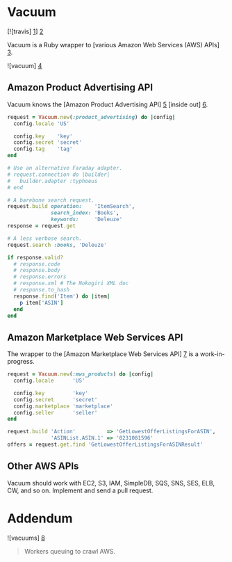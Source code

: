 # Vacuum

[![travis] [1]] [2]

Vacuum is a Ruby wrapper to [various Amazon Web Services (AWS) APIs] [3].

![vacuum] [4]

## Amazon Product Advertising API

Vacuum knows the [Amazon Product Advertising API] [5] [inside out] [6].

```ruby
request = Vacuum.new(:product_advertising) do |config|
  config.locale 'US'

  config.key    'key'
  config.secret 'secret'
  config.tag    'tag'
end

# Use an alternative Faraday adapter.
# request.connection do |builder|
#   builder.adapter :typhoeus
# end

# A barebone search request.
request.build operation:    'ItemSearch',
              search_index: 'Books',
              keywords:     'Deleuze'
response = request.get

# A less verbose search.
request.search :books, 'Deleuze'

if response.valid?
  # response.code
  # response.body
  # response.errors
  # response.xml # The Nokogiri XML doc
  # response.to_hash
  response.find('Item') do |item|
    p item['ASIN']
  end
end
```
## Amazon Marketplace Web Services API

The wrapper to the [Amazon Marketplace Web Services API] [7] is a
work-in-progress.

```ruby
request = Vacuum.new(:mws_products) do |config|
  config.locale      'US'

  config.key         'key'
  config.secret      'secret'
  config.marketplace 'marketplace'
  config.seller      'seller'
end

request.build 'Action'          => 'GetLowestOfferListingsForASIN',
              'ASINList.ASIN.1' => '0231081596'
offers = request.get.find 'GetLowestOfferListingsForASINResult'
```

## Other AWS APIs

Vacuum should work with EC2, S3, IAM, SimpleDB, SQS, SNS, SES, ELB, CW, and so
on. Implement and send a pull request.

# Addendum

![vacuums] [8]

> Workers queuing to crawl AWS.

[1]: https://secure.travis-ci.org/hakanensari/vacuum.png
[2]: http://travis-ci.org/hakanensari/vacuum
[3]: http://aws.amazon.com/
[4]: http://f.cl.ly/items/2k2X0e2u0G3k1c260D2u/vacuum.png
[5]: https://affiliate-program.amazon.co.uk/gp/advertising/api/detail/main.html
[6]: https://github.com/hakanensari/vacuum/blob/master/examples/product_advertising/
[7]: https://developer.amazonservices.com/gp/mws/docs.html
[8]: http://f.cl.ly/items/1Q3W372A0H3M0w2H1e0W/hoover.jpeg
